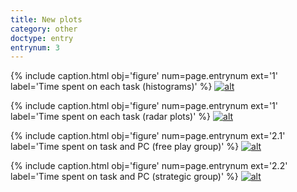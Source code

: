 ```yaml
---
title: New plots
category: other
doctype: entry
entrynum: 3
---
```


{% include caption.html 
    obj='figure' 
    num=page.entrynum
    ext='1'
    label='Time spent on each task (histograms)' %}
[![alt]({{site.baseurl}}/img_compressed/histograms_of_time_spent_on_each_task.svg)]({{site.baseurl}}/img/histograms_of_time_spent_on_each_task.svg)

{% include caption.html 
    obj='figure' 
    num=page.entrynum
    ext='1'
    label='Time spent on each task (radar plots)' %}
[![alt]({{site.baseurl}}/img_compressed/time_spent_on_each_task_radar_plots.svg)]({{site.baseurl}}/img/time_spent_on_each_task_radar_plots.svg)

{% include caption.html 
    obj='figure' 
    num=page.entrynum
    ext='2.1'
    label='Time spent on task and PC (free play group)' %}
[![alt]({{site.baseurl}}/img_compressed/stickiness_and_pc_F.svg)]({{site.baseurl}}/img/stickiness_and_pc_F.svg)

{% include caption.html 
    obj='figure' 
    num=page.entrynum
    ext='2.2'
    label='Time spent on task and PC (strategic group)' %}
[![alt]({{site.baseurl}}/img_compressed/stickiness_and_pc_S.svg)]({{site.baseurl}}/img/stickiness_and_pc_S.svg)

